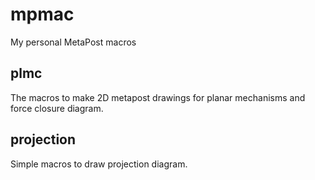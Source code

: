 # mpmac
My personal MetaPost macros

## plmc
The macros to make 2D metapost drawings for planar mechanisms and force closure diagram.

## projection
Simple macros to draw projection diagram.
